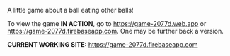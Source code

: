A little game about a ball eating other balls!

To view the game **IN ACTION**, go to https://game-2077d.web.app or https://game-2077d.firebaseapp.com. One may be further back a version.

**CURRENT WORKING SITE:** https://game-2077d.firebaseapp.com
